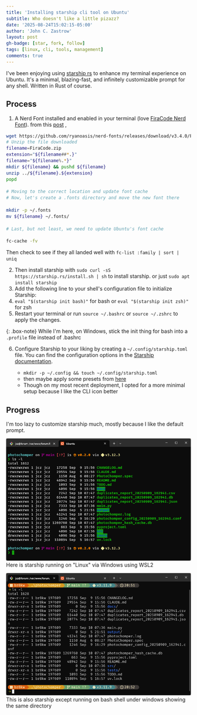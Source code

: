 ```yaml
---
title: 'Installing starship cli tool on Ubuntu'
subtitle: Who doesn't like a little pizazz?
date: '2025-08-24T15:02:15-05:00'
author: 'John C. Zastrow'
layout: post
gh-badge: [star, fork, follow]
tags: [linux, cli, tools, management]
comments: true
---
```


I've been enjoying using [starship rs](https://starship.rs/) to enhance my terminal experience on Ubuntu. It's a minimal, blazing-fast, and infinitely customizable prompt for any shell. Written in Rust of course.

## Process
1.  A Nerd Font installed and enabled in your terminal (love [FiraCode Nerd Font](https://www.nerdfonts.com/font-downloads)).
from this [post](https://dev.to/thiagomg/installing-a-nerd-font-in-ubuntu-558l) , 

```bash
wget https://github.com/ryanoasis/nerd-fonts/releases/download/v3.4.0/FiraCode.zip
# Unzip the file downloaded
filename=FiraCode.zip
extension="${filename##*.}"
filename="${filename%.*}"
mkdir ${filename} && pushd ${filename}
unzip ../${filename}.${extension}
popd

# Moving to the correct location and update font cache
# Now, let's create a .fonts directory and move the new font there

mkdir -p ~/.fonts
mv ${filename} ~/.fonts/

# Last, but not least, we need to update Ubuntu's font cache

fc-cache -fv
```

Then check to see if they all landed well with `fc-list :family | sort | uniq ` 

2. Then install starship with `sudo curl -sS https://starship.rs/install.sh | sh` to install starship. or just `sudo apt install starship`
3. Add the following line to your shell's configuration file to initialize Starship:
4. `eval "$(starship init bash)"` for bash or `eval "$(starship init zsh)"` for zsh
5. Restart your terminal or run `source ~/.bashrc` or `source ~/.zshrc` to apply the changes.   

{: .box-note}
While I'm here, on Windows, stick the init thing for bash into a `.profile` file instead of .bashrc

6. Configure Starship to your liking by creating a `~/.config/starship.toml` file. You can find the configuration options in the [Starship documentation](https://starship.rs/config/).
   
   * `mkdir -p ~/.config && touch ~/.config/starship.toml`
   * then maybe apply some presets from [here](https://starship.rs/config/#preset-configuration)
   * Though on my most recent deployment, I opted for a more minimal setup because I like the CLI icon better

## Progress
I'm too lazy to customize starship much, mostly because I like the default prompt.

[![Example](https://raw.githubusercontent.com/johnzastrow/johnzastrow.github.io/master/_posts/img/starship_wsl.png)](https://raw.githubusercontent.com/johnzastrow/johnzastrow.github.io/master/_posts/img/starship_wsl.png)
Here is starship running on "Linux" via Windows using WSL2

[![Example](https://raw.githubusercontent.com/johnzastrow/johnzastrow.github.io/master/_posts/img/starship_win_bash.png)](https://raw.githubusercontent.com/johnzastrow/johnzastrow.github.io/master/_posts/img/starship_win_bash.png)
This is also starship except running on bash shell under windows showing the same directory